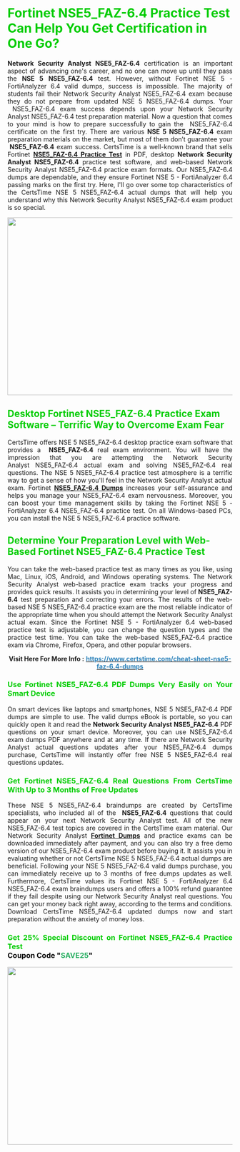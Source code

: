 <h1><span style="color:#00cc00;"><strong>Fortinet NSE5_FAZ-6.4 Practice Test Can Help You Get Certification in One Go?</strong></span></h1>

<p style="text-align: justify;"><strong>Network Security Analyst NSE5_FAZ-6.4</strong> certification is an important aspect of advancing one's career, and no one can move up until they pass the <strong>NSE 5</strong> <strong>NSE5_FAZ-6.4</strong> test. However, without Fortinet NSE 5 - FortiAnalyzer 6.4 valid dumps, success is impossible. The majority of students fail their Network Security Analyst NSE5_FAZ-6.4 exam because they do not prepare from updated NSE 5 NSE5_FAZ-6.4 dumps. Your  NSE5_FAZ-6.4 exam success depends upon your Network Security Analyst NSE5_FAZ-6.4 test preparation material. Now a question that comes to your mind is how to prepare successfully to gain the  NSE5_FAZ-6.4 certificate on the first try. There are various <strong>NSE 5 NSE5_FAZ-6.4</strong> exam preparation materials on the market, but most of them don’t guarantee your <strong> NSE5_FAZ-6.4</strong> exam success. CertsTime is a well-known brand that sells Fortinet <strong><a href="https://www.certstime.com/cheat-sheet-nse5-faz-6.4-dumps">NSE5_FAZ-6.4 Practice Test</a></strong> in PDF, desktop <strong>Network Security Analyst NSE5_FAZ-6.4</strong> practice test software, and web-based Network Security Analyst NSE5_FAZ-6.4<strong> </strong>practice exam formats. Our NSE5_FAZ-6.4 dumps are dependable, and they ensure Fortinet NSE 5 - FortiAnalyzer 6.4 passing marks on the first try. Here, I'll go over some top characteristics of the CertsTime NSE 5 NSE5_FAZ-6.4 actual dumps that will help you understand why this Network Security Analyst NSE5_FAZ-6.4 exam product is so special.</p>

<p style="text-align: center;"><a href="https://www.certstime.com/cheat-sheet-nse5-faz-6.4-dumps"><img alt="" src="https://i.imgur.com/wlGiNOk.jpg" style="width: 700px; height: 398px;" /></a></p>

<h2><span style="color:#00cc00;"><strong>Desktop Fortinet NSE5_FAZ-6.4 Practice Exam Software – Terrific Way to Overcome Exam Fear</strong></span></h2>

<p style="text-align: justify;">CertsTime offers NSE 5 NSE5_FAZ-6.4 desktop practice exam software that provides a <strong> NSE5_FAZ-6.4</strong> real exam environment. You will have the impression that you are attempting the Network Security Analyst NSE5_FAZ-6.4 actual exam and solving NSE5_FAZ-6.4 real questions. The NSE 5 NSE5_FAZ-6.4 practice test atmosphere is a terrific way to get a sense of how you'll feel in the Network Security Analyst actual exam. Fortinet <strong><a href="https://www.certstime.com/cheat-sheet-nse5-faz-6.4-dumps">NSE5_FAZ-6.4 Dumps</a></strong> increases your self-assurance and helps you manage your NSE5_FAZ-6.4 exam nervousness. Moreover, you can boost your time management skills by taking the Fortinet NSE 5 - FortiAnalyzer 6.4 NSE5_FAZ-6.4 practice test. On all Windows-based PCs, you can install the NSE 5 NSE5_FAZ-6.4 practice software.</p>

<h2><span style="color:#00cc00;"><strong>Determine Your Preparation Level with Web-Based Fortinet NSE5_FAZ-6.4 Practice Test</strong></span></h2>

<p style="text-align: justify;">You can take the web-based practice test as many times as you like, using Mac, Linux, iOS, Android, and Windows operating systems. The Network Security Analyst web-based practice exam tracks your progress and provides quick results. It assists you in determining your level of <strong> NSE5_FAZ-6.4</strong> test preparation and correcting your errors. The results of the web-based NSE 5 NSE5_FAZ-6.4 practice exam are the most reliable indicator of the appropriate time when you should attempt the Network Security Analyst actual exam. Since the Fortinet NSE 5 - FortiAnalyzer 6.4 web-based practice test is adjustable, you can change the question types and the practice test time. You can take the web-based NSE5_FAZ-6.4 practice exam via Chrome, Firefox, Opera, and other popular browsers.</p>

<p style="text-align: center;"><strong>Visit Here For More Info :</strong> <strong><a href="https://www.certstime.com/cheat-sheet-nse5-faz-6.4-dumps"><span style="color:#2980b9;">https://www.certstime.com/cheat-sheet-nse5-faz-6.4-dumps</span></a></strong></p>

<h3 style="text-align: justify;"><span style="color:#00cc00;"><strong>Use Fortinet NSE5_FAZ-6.4 PDF Dumps Very Easily on Your Smart Device</strong></span></h3>

<p style="text-align: justify;">On smart devices like laptops and smartphones, NSE 5 NSE5_FAZ-6.4 PDF dumps are simple to use. The valid dumps eBook is portable, so you can quickly open it and read the <strong>Network Security Analyst NSE5_FAZ-6.4</strong> PDF questions on your smart device. Moreover, you can use NSE5_FAZ-6.4 exam dumps PDF anywhere and at any time. If there are Network Security Analyst actual questions updates after your NSE5_FAZ-6.4 dumps purchase, CertsTime will instantly offer free NSE 5 NSE5_FAZ-6.4 real questions updates.</p>

<h3 style="text-align: justify;"><span style="color:#00cc00;"><strong>Get Fortinet NSE5_FAZ-6.4 Real Questions From CertsTime With Up to 3 Months of Free Updates</strong></span></h3>

<p style="text-align: justify;">These NSE 5 NSE5_FAZ-6.4 braindumps are created by CertsTime specialists, who included all of the <strong> NSE5_FAZ-6.4</strong> questions that could appear on your next Network Security Analyst test. All of the new NSE5_FAZ-6.4 test topics are covered in the CertsTime exam material. Our Network Security Analyst <strong><a href="https://www.certstime.com/cheat-sheet-fortinet-dumps">Fortinet Dumps</a></strong> and practice exams can be downloaded immediately after payment, and you can also try a free demo version of our NSE5_FAZ-6.4 exam product before buying it. It assists you in evaluating whether or not CertsTime NSE 5 NSE5_FAZ-6.4 actual dumps are beneficial. Following your NSE 5 NSE5_FAZ-6.4 valid dumps purchase, you can immediately receive up to 3 months of free dumps updates as well. Furthermore, CertsTime values its Fortinet NSE 5 - FortiAnalyzer 6.4 NSE5_FAZ-6.4 exam braindumps users and offers a 100% refund guarantee if they fail despite using our Network Security Analyst real questions. You can get your money back right away, according to the terms and conditions. Download CertsTime NSE5_FAZ-6.4 updated dumps now and start preparation without the anxiety of money loss.</p>

<h3 style="text-align: justify;"><strong><span style="font-size:16px;"><strong><span style="color:#00cc00;">Get 25% Special Discount on Fortinet NSE5_FAZ-6.4 Practice Test</span></strong><br />
<strong><span style="color:#000000;">Coupon Code</span></strong> <strong><span style="color:#000000;">"</span><span style="color:#27ae60;">SAVE</span><font color="#27ae60">25</font><span style="color:#000000;">"</span></strong></span></strong></h3>

<p style="text-align: center;"><strong><a href="https://www.certstime.com/cheat-sheet-nse5-faz-6.4-dumps"><img alt="" src="https://i.imgur.com/Gj1kXWu.jpg" style="width: 700px; height: 398px;" /></a></strong></p>
